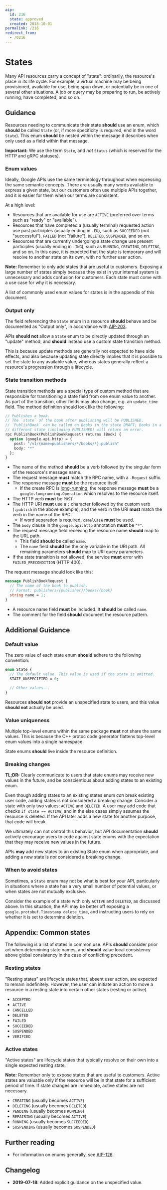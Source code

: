 ```yaml
---
aip:
  id: 216
  state: approved
  created: 2018-10-01
permalink: /216
redirect_from:
  - /0216
---
```


# States

Many API resources carry a concept of "state": ordinarily, the resource's place
in its life cycle. For example, a virtual machine may be being provisioned,
available for use, being spun down, or potentially be in one of several other
situations. A job or query may be preparing to run, be actively running, have
completed, and so on.

## Guidance

Resources needing to communicate their state **should** use an enum, which
**should** be called `State` (or, if more specificity is required, end in the
word `State`). This enum **should** be nested within the message it describes
when only used as a field within that message.

**Important:** We use the term `State`, and _not_ `Status` (which is reserved
for the HTTP and gRPC statuses).

### Enum values

Ideally, Google APIs use the same terminology throughout when expressing the
same semantic concepts. There are usually many words available to express a
given state, but our customers often use multiple APIs together, and it is
easier for them when our terms are consistent.

At a high level:

- Resources that are available for use are `ACTIVE` (preferred over terms such
  as "ready" or "available").
- Resources that have completed a (usually terminal) requested action use past
  participles (usually ending in `-ED`), such as `SUCCEEDED` (not
  "successful"), `FAILED` (not "failure"), `DELETED`, `SUSPENDED`, and so on.
- Resources that are currently undergoing a state change use present
  participles (usually ending in `-ING`), such as `RUNNING`, `CREATING`,
  `DELETING`, and so on. In this case, it is expected that the state is
  temporary and will resolve to another state on its own, with no further user
  action.

**Note:** Remember to only add states that are useful to customers. Exposing a
large number of states simply because they exist in your internal system is
unnecessary and adds confusion for customers. Each state must come with a use
case for why it is necessary.

A list of commonly used enum values for states is in the appendix of this
document.

### Output only

The field referencing the `State` enum in a resource **should** behave and be
documented as "Output only", in accordance with [AIP-203](./0203.md).

APIs **should not** allow a `State` enum to be directly updated through an
"update" method, and **should** instead use a custom state transition method.

This is because update methods are generally not expected to have side effects,
and also because updating state directly implies that it is possible to set the
state to any available value, whereas states generally reflect a resource's
progression through a lifecycle.

### State transition methods

State transition methods are a special type of custom method that are
responsible for transitioning a state field from one enum value to another.
As part of the transition, other fields may also change, e.g. an `update_time`
field. The method definition should look like the following:

```proto
// Publishes a book.
// The `state` of the book after publishing will be PUBLISHED.
// `PublishBook` can be called on Books in the state DRAFT; Books in a
// different state (including PUBLISHED) will return an error.
rpc PublishBook(PublishBookRequest) returns (Book) {
  option (google.api.http) = {
    post: "/v1/{name=publishers/*/books/*}:publish"
    body: "*"
  };
}
```

- The name of the method **should** be a verb followed by the singular form of
  the resource's message name.
- The request message **must** match the RPC name, with a `-Request` suffix.
- The response message **must** be the resource itself.
  - If the create RPC is [long-running](#long-running-create), the response
    message **must** be a `google.longrunning.Operation` which resolves to the
    resource itself.
- The HTTP verb **must** be `POST`.
- The HTTP URI **must** use a `:` character followed by the custom verb
  (`:publish` in the above example), and the verb in the URI **must** match the
  verb in the name of the RPC.
  - If word separation is required, `camelCase` **must** be used.
- The `body` clause in the `google.api.http` annotation **must** be `"*"`.
- The request message field receiving the resource name **should** map to the
  URL path.
  - This field **should** be called `name`.
  - The `name` field **should** be the only variable in the URI path. All
    remaining parameters **should** map to URI query parameters.
- If the state transition is not allowed, the service **must** error with
  `FAILED_PRECONDITION` (HTTP 400).

The request message should look like this:

```proto
message PublishBookRequest {
  // The name of the book to publish.
  // Format: publishers/{publisher}/books/{book}
  string name = 1;
}
```

- A resource name field **must** be included. It **should** be called `name`.
- The comment for the field **should** document the resource pattern.

## Additional Guidance

### Default value

The zero value of each state enum **should** adhere to the following
convention:

```proto
enum State {
  // The default value. This value is used if the state is omitted.
  STATE_UNSPECIFIED = 0;

  // Other values...
}
```

Resources **should not** provide an unspecified state to users, and this value
**should not** actually be used.

### Value uniqueness

Multiple top-level enums within the same package **must** not share the same
values. This is because the C++ protoc code generator flattens top-level enum
values into a single namespace.

State enums **should** live inside the resource definition.

### Breaking changes

**TL;DR:** Clearly communicate to users that state enums may receive new values
in the future, and be conscientious about adding states to an existing enum.

Even though adding states to an existing states enum _can_ break existing user
code, adding states is not considered a breaking change. Consider a state with
only two values: `ACTIVE` and `DELETED`. A user may add code that checks
`if state == ACTIVE`, and in the else cases simply assumes the resource is
deleted. If the API later adds a new state for another purpose, that code will
break.

We ultimately can not control this behavior, but API documentation **should**
actively encourage users to code against state enums with the expectation that
they may receive new values in the future.

APIs **may** add new states to an existing State enum when appropriate, and
adding a new state is _not_ considered a breaking change.

### When to avoid states

Sometimes, a `State` enum may not be what is best for your API, particularly in
situations where a state has a very small number of potential values, or when
states are not mutually exclusive.

Consider the example of a state with only `ACTIVE` and `DELETED`, as discussed
above. In this situation, the API may be better off exposing a
`google.protobuf.Timestamp delete_time`, and instructing users to rely on
whether it is set to determine deletion.

## Appendix: Common states

The following is a list of states in common use. APIs **should** consider prior
art when determining state names, and **should** value local consistency above
global consistency in the case of conflicting precedent.

### Resting states

"Resting states" are lifecycle states that, absent user action, are expected to
remain indefinitely. However, the user can initiate an action to move a
resource in a resting state into certain other states (resting or active).

- `ACCEPTED`
- `ACTIVE`
- `CANCELLED`
- `DELETED`
- `FAILED`
- `SUCCEEDED`
- `SUSPENDED`
- `VERIFIED`

### Active states

"Active states" are lifecycle states that typically resolve on their own into a
single expected resting state.

**Note:** Remember only to expose states that are useful to customers. Active
states are valuable only if the resource will be in that state for a sufficient
period of time. If state changes are immediate, active states are not
necessary.

- `CREATING` (usually becomes `ACTIVE`)
- `DELETING` (usually becomes `DELETED`)
- `PENDING` (usually becomes `RUNNING`)
- `REPAIRING` (usually becomes `ACTIVE`)
- `RUNNING` (usually becomes `SUCCEEDED`)
- `SUSPENDING` (usually becomes `SUSPENDED`)

## Further reading

- For information on enums generally, see [AIP-126][].

## Changelog

- **2019-07-18**: Added explicit guidance on the unspecified value.

[aip-126]: ./0126.md
